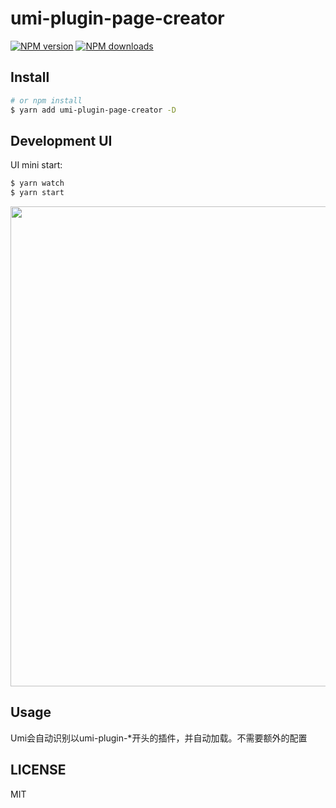 # umi-plugin-page-creator

[![NPM version](https://img.shields.io/npm/v/umi-plugin-page-creator.svg?style=flat)](https://npmjs.org/package/umi-plugin-page-creator) [![NPM downloads](http://img.shields.io/npm/dm/umi-plugin-page-creator.svg?style=flat)](https://npmjs.org/package/umi-plugin-page-creator)

## Install

```bash
# or npm install
$ yarn add umi-plugin-page-creator -D
```

## Development UI

UI mini start:

```bash
$ yarn watch
$ yarn start
```

<img src="https://user-images.githubusercontent.com/13595509/67024897-bbeede80-f137-11e9-9f19-6a3f0ea3f6cd.png" width="768" />

## Usage

Umi会自动识别以umi-plugin-*开头的插件，并自动加载。不需要额外的配置

## LICENSE

MIT
